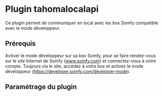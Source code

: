 # Plugin tahomalocalapi

Ce plugin permet de communiquer en local avec les box Somfy compatible avec le mode développeur.

Prérequis
---
Activer le mode développeur sur sa box Somfy, pour se faire rendez-vous sur le site Internet de Somfy (www.somfy.com) et connectez-vous à votre compte. 
Toujours via le site, accédez à votre box et activez le mode développeur (https://developer.somfy.com/developer-mode).

Paramétrage du plugin
---
